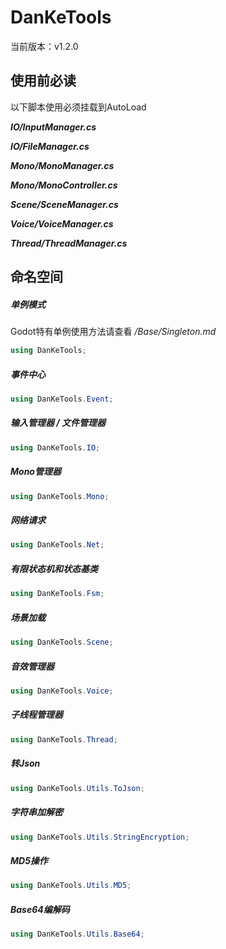 # DanKeTools

当前版本：v1.2.0

## 使用前必读

以下脚本使用必须挂载到AutoLoad

***IO/InputManager.cs***

***IO/FileManager.cs***

***Mono/MonoManager.cs***

***Mono/MonoController.cs***

***Scene/SceneManager.cs***

***Voice/VoiceManager.cs***

***Thread/ThreadManager.cs***

## 命名空间

##### 单例模式

Godot特有单例使用方法请查看 */Base/Singleton.md*

```c#
using DanKeTools;
```

##### 事件中心

```c#
using DanKeTools.Event;
```

##### 输入管理器 / 文件管理器

```c#
using DanKeTools.IO;
```

##### Mono管理器

```c#
using DanKeTools.Mono;
```

##### 网络请求

```c#
using DanKeTools.Net;
```

##### 有限状态机和状态基类

```c#
using DanKeTools.Fsm;
```

##### 场景加载

```c#
using DanKeTools.Scene;
```

##### 音效管理器

```c#
using DanKeTools.Voice;
```

##### 子线程管理器

```c#
using DanKeTools.Thread;
```

##### 转Json

```c#
using DanKeTools.Utils.ToJson;
```

##### 字符串加解密

```c#
using DanKeTools.Utils.StringEncryption;
```

##### MD5操作

```c#
using DanKeTools.Utils.MD5;
```

##### Base64编解码

```c#
using DanKeTools.Utils.Base64;
```

